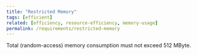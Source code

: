 ```yaml
---
title: "Restricted Memory"
tags: [efficient]
related: [efficiency, resource-efficiency, memory-usage]
permalink: /requirements/restricted-memory
---
```


<div class="quality-requirement" markdown="1">

Total (random-access) memory consumption must not exceed 512 MByte.
</div><br>




